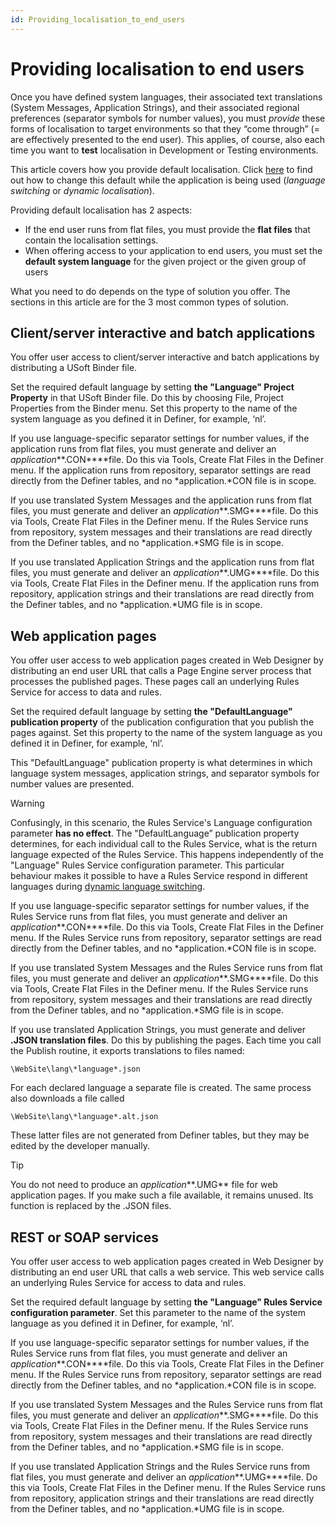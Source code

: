 ```yaml
---
id: Providing_localisation_to_end_users
---
```


# Providing localisation to end users

Once you have defined system languages, their associated text translations (System Messages, Application Strings), and their associated regional preferences (separator symbols for number values), you must *provide* these forms of localisation to target environments so that they “come through” (= are effectively presented to the end user). This applies, of course, also each time you want to **test** localisation in Development or Testing environments.

This article covers how you provide default localisation. Click [here](/docs/Modeller_and_Rules_Engine/Localising_your_application/Dynamic_language_switching.md) to find out how to change this default while the application is being used (*language switching* or *dynamic localisation*).

Providing default localisation has 2 aspects:

- If the end user runs from flat files, you must provide the **flat files** that contain the localisation settings.
- When offering access to your application to end users, you must set the **default system language** for the given project or the given group of users

What you need to do depends on the type of solution you offer. The sections in this article are for the 3 most common types of solution.

## Client/server interactive and batch applications

You offer user access to client/server interactive and batch applications by distributing a USoft Binder file.

Set the required default language by setting **the "Language" Project Property** in that USoft Binder file. Do this by choosing File, Project Properties from the Binder menu. Set this property to the name of the system language as you defined it in Definer, for example, ‘nl’.

If you use language-specific separator settings for number values, if the application runs from flat files, you must generate and deliver an *application***.CON****file. Do this via Tools, Create Flat Files in the Definer menu. If the application runs from repository, separator settings are read directly from the Definer tables, and no *application.*CON file is in scope.

If you use translated System Messages and the application runs from flat files, you must generate and deliver an *application***.SMG****file. Do this via Tools, Create Flat Files in the Definer menu. If the Rules Service runs from repository, system messages and their translations are read directly from the Definer tables, and no *application.*SMG file is in scope.

If you use translated Application Strings and the application runs from flat files, you must generate and deliver an *application***.UMG****file. Do this via Tools, Create Flat Files in the Definer menu. If the application runs from repository, application strings and their translations are read directly from the Definer tables, and no *application.*UMG file is in scope.

## Web application pages

You offer user access to web application pages created in Web Designer by distributing an end user URL that calls a Page Engine server process that processes the published pages. These pages call an underlying Rules Service for access to data and rules.

Set the required default language by setting **the "DefaultLanguage" publication property** of the publication configuration that you publish the pages against. Set this property to the name of the system language as you defined it in Definer, for example, ‘nl’.

This "DefaultLanguage" publication property is what determines in which language system messages, application strings, and separator symbols for number values are presented.

> [!WARNING]
> Confusingly, in this scenario, the Rules Service's Language configuration parameter **has no effect**.
> The "DefaultLanguage” publication property determines, for each individual call to the Rules Service, what is the return language expected of the Rules Service. This happens independently of the "Language" Rules Service configuration parameter. This particular behaviour makes it possible to have a Rules Service respond in different languages during [dynamic language switching](/docs/Modeller_and_Rules_Engine/Localising_your_application/Dynamic_language_switching.md).

If you use language-specific separator settings for number values, if the Rules Service runs from flat files, you must generate and deliver an *application***.CON****file. Do this via Tools, Create Flat Files in the Definer menu. If the Rules Service runs from repository, separator settings are read directly from the Definer tables, and no *application.*CON file is in scope.

If you use translated System Messages and the Rules Service runs from flat files, you must generate and deliver an *application***.SMG****file. Do this via Tools, Create Flat Files in the Definer menu. If the Rules Service runs from repository, system messages and their translations are read directly from the Definer tables, and no *application.*SMG file is in scope.

If you use translated Application Strings, you must generate and deliver **.JSON translation files**. Do this by publishing the pages. Each time you call the Publish routine, it exports translations to files named:

```
\WebSite\lang\*language*.json
```

For each declared language a separate file is created. The same process also downloads a file called

```
\WebSite\lang\*language*.alt.json
```

These latter files are not generated from Definer tables, but they may be edited by the developer manually.

> [!TIP]
> You do not need to produce an *application***.UMG** file for web application pages. If you make such a file available, it remains unused. Its function is replaced by the .JSON files.

## REST or SOAP services

You offer user access to web application pages created in Web Designer by distributing an end user URL that calls a web service. This web service calls an underlying Rules Service for access to data and rules.

Set the required default language by setting **the "Language" Rules Service configuration parameter**. Set this parameter to the name of the system language as you defined it in Definer, for example, ‘nl’.

If you use language-specific separator settings for number values, if the Rules Service runs from flat files, you must generate and deliver an *application***.CON****file. Do this via Tools, Create Flat Files in the Definer menu. If the Rules Service runs from repository, separator settings are read directly from the Definer tables, and no *application.*CON file is in scope.

If you use translated System Messages and the Rules Service runs from flat files, you must generate and deliver an *application***.SMG****file. Do this via Tools, Create Flat Files in the Definer menu. If the Rules Service runs from repository, system messages and their translations are read directly from the Definer tables, and no *application.*SMG file is in scope.

If you use translated Application Strings and the Rules Service runs from flat files, you must generate and deliver an *application***.UMG****file. Do this via Tools, Create Flat Files in the Definer menu. If the Rules Service runs from repository, application strings and their translations are read directly from the Definer tables, and no *application.*UMG file is in scope.